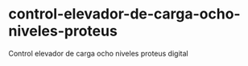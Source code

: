 # control-elevador-de-carga-ocho-niveles-proteus
Control elevador de carga ocho niveles proteus digital
